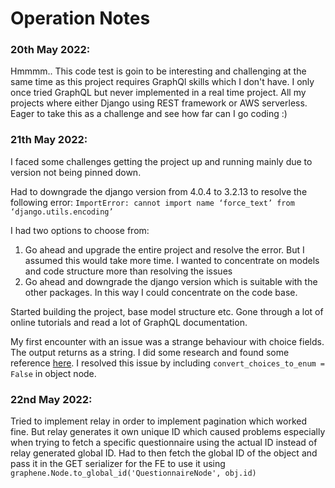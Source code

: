 # Operation Notes

### 20th May 2022: 
Hmmmm.. This code test is goin to be interesting and challenging at the same time as this project requires GraphQl skills which I don't have. 
I only once tried GraphQL but never implemented in a real time project. All my projects where either Django using REST framework or AWS serverless. 
Eager to take this as a challenge and see how far can I go coding :)

### 21th May 2022: 
I faced some challenges getting the project up and running mainly due to version not being pinned down. 

Had to downgrade the django version from 4.0.4 to 3.2.13 to resolve the following error:
`ImportError: cannot import name ‘force_text’ from ‘django.utils.encoding’` 

I had two options to choose from:
1. Go ahead and upgrade the entire project and resolve the error. But I assumed this would take more time. I wanted to concentrate on models and code structure more than resolving the issues 
2. Go ahead and downgrade the django version which is suitable with the other packages. In this way I could concentrate on the code base. 


Started building the project, base model structure etc. Gone through a lot of online tutorials and read a lot of GraphQL documentation.   


My first encounter with an issue was a strange behaviour with choice fields. The output returns as a string. I did some research and found some reference [here](https://github.com/graphql-python/graphene-django/issues/67).
I resolved this issue by including `convert_choices_to_enum = False` in object node.


### 22nd May 2022:
Tried to implement relay in order to implement pagination which worked fine. But relay generates it own unique ID 
which caused problems especially when trying to fetch a specific questionnaire using the actual ID instead of relay generated global ID.
Had to then fetch the global ID of the object and pass it in the GET serializer for the FE to use it using `graphene.Node.to_global_id('QuestionnaireNode', obj.id)`
